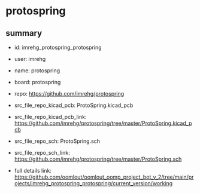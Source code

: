 # protospring
 
## summary 
* id: imrehg_protospring_protospring
* user: imrehg
* name: protospring
* board: protospring
* repo: https://github.com/imrehg/protospring
* src_file_repo_kicad_pcb: ProtoSpring.kicad_pcb
* src_file_repo_kicad_pcb_link: https://github.com/imrehg/protospring/tree/master/ProtoSpring.kicad_pcb


* src_file_repo_sch: ProtoSpring.sch
* src_file_repo_sch_link: https://github.com/imrehg/protospring/tree/master/ProtoSpring.sch
* full details link: https://github.com/oomlout/oomlout_oomp_project_bot_v_2/tree/main/projects/imrehg_protospring_protospring/current_version/working  







